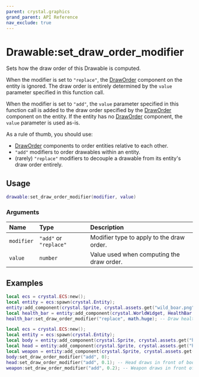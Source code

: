 ```yaml
---
parent: crystal.graphics
grand_parent: API Reference
nav_exclude: true
---
```


# Drawable:set_draw_order_modifier

Sets how the draw order of this Drawable is computed.

When the modifier is set to `"replace"`, the [DrawOrder](draw_order) component on the entity is ignored. The draw order is entirely determined by the `value` parameter specified in this function call.

When the modifier is set to `"add"`, the `value` parameter specified in this function call is added to the draw order specified by the [DrawOrder](draw_order) component on the entity. If the entity has no [DrawOrder](draw_order) component, the `value` parameter is used as-is.

As a rule of thumb, you should use:

- [DrawOrder](draw_order) components to order entities relative to each other.
- `"add"` modifiers to order drawables within an entity.
- (rarely) `"replace"` modifiers to decouple a drawable from its entity's draw order entirely.

## Usage

```lua
drawable:set_draw_order_modifier(modifier, value)
```

### Arguments

| Name       | Type                   | Description                               |
| :--------- | :--------------------- | :---------------------------------------- |
| `modifier` | `"add"` or `"replace"` | Modifier type to apply to the draw order. |
| `value`    | `number`               | Value used when computing the draw order. |

## Examples

```lua
local ecs = crystal.ECS:new();
local entity = ecs:spawn(crystal.Entity);
entity:add_component(crystal.Sprite, crystal.assets.get("wild_boar.png"));
local health_bar = entity:add_component(crystal.WorldWidget, HealthBar:new());
health_bar:set_draw_order_modifier("replace", math.huge); -- Draw health bar in front of everything
```

```lua
local ecs = crystal.ECS:new();
local entity = ecs:spawn(crystal.Entity);
local body = entity:add_component(crystal.Sprite, crystal.assets.get("human_body.png"));
local head = entity:add_component(crystal.Sprite, crystal.assets.get("human_head.png"));
local weapon = entity:add_component(crystal.Sprite, crystal.assets.get("sword.png"));
body:set_draw_order_modifier("add", 0);
head:set_draw_order_modifier("add", 0.1); -- Head draws in front of body
weapon:set_draw_order_modifier("add", 0.2); -- Weapon draws in front of head
```
